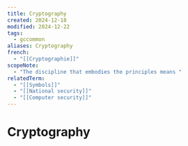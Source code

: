 ```yaml
---
title: Cryptography
created: 2024-12-18
modified: 2024-12-22
tags:
  - gccommon
aliases: Cryptography
french:
  - "[[Cryptographie]]"
scopeNote:
  - "The discipline that embodies the principles means "
relatedTerm:
  - "[[Symbols]]"
  - "[[National security]]"
  - "[[Computer security]]"
---
```

# Cryptography
